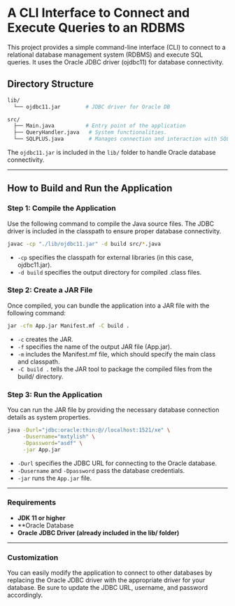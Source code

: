 # A CLI Interface to Connect and Execute Queries to an RDBMS

This project provides a simple command-line interface (CLI) to connect to a relational database management system (RDBMS) and execute SQL queries. It uses the Oracle JDBC driver (ojdbc11) for database connectivity.

## Directory Structure

```graphql
lib/
  └── ojdbc11.jar        # JDBC driver for Oracle DB

src/
  ├── Main.java          # Entry point of the application
  ├── QueryHandler.java   # System functionalities.
  └── SQLPLUS.java        # Manages connection and interaction with SQL*Plus
```

The `ojdbc11.jar` is included in the `lib/` folder to handle Oracle database connectivity.

---

## How to Build and Run the Application

### Step 1: Compile the Application

Use the following command to compile the Java source files. The JDBC driver is included in the classpath to ensure proper database connectivity.

```bash
javac -cp "./lib/ojdbc11.jar" -d build src/*.java
```

* `-cp` specifies the classpath for external libraries (in this case, ojdbc11.jar).
* `-d build` specifies the output directory for compiled .class files.

### Step 2: Create a JAR File

Once compiled, you can bundle the application into a JAR file with the following command:

```bash
jar -cfm App.jar Manifest.mf -C build .
```

* `-c` creates the JAR.
* `-f` specifies the name of the output JAR file (App.jar).
* `-m` includes the Manifest.mf file, which should specify the main class and classpath.
* `-C build .` tells the JAR tool to package the compiled files from the build/ directory.

### Step 3: Run the Application

You can run the JAR file by providing the necessary database connection details as system properties.

```bash
java -Durl="jdbc:oracle:thin:@//localhost:1521/xe" \
     -Dusername="mxtylish" \
     -Dpassword="asdf" \
     -jar App.jar
```

* `-Durl` specifies the JDBC URL for connecting to the Oracle database.
* `-Dusername` and `-Dpassword` pass the database credentials.
* `-jar` runs the `App.jar` file.

---

### Requirements

* **JDK 11 or higher**
* **Oracle Database
* **Oracle JDBC Driver (already included in the lib/ folder)**

---

### Customization

You can easily modify the application to connect to other databases by replacing the Oracle JDBC driver with the appropriate driver for your database. Be sure to update the JDBC URL, username, and password accordingly.
